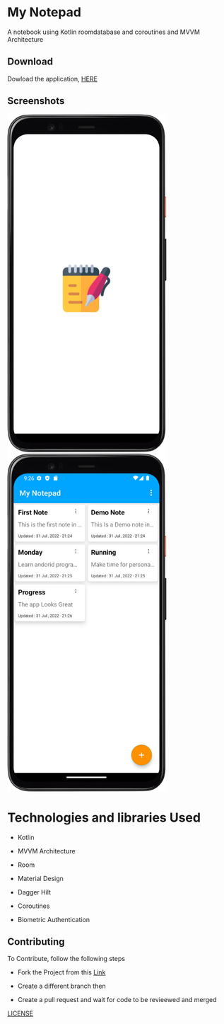 # My Notepad
A notebook using Kotlin roomdatabase and coroutines and MVVM Architecture

## Download

Dowload the application, [HERE](https://play.google.com/store/apps/details?id=com.flexcode.mynotes)

## Screenshots
<img src="/screenshots/splash.png" width="360">&emsp;
<img src="/screenshots/home.png" width="360">&emsp;

# Technologies and libraries Used

* Kotlin

* MVVM Architecture

* Room

* Material Design

* Dagger Hilt

* Coroutines

* Biometric Authentication

## Contributing

To Contribute, follow the following steps

* Fork the Project from this [Link](https://github.com/Felix-Kariuki/Note)

* Create a different branch then

* Create a pull request and wait for code to be revieewed and merged


[LICENSE](LICENSE)

